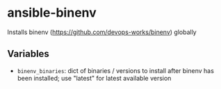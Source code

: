 # ansible-binenv

Installs binenv (https://github.com/devops-works/binenv) globally

## Variables

- `binenv_binaries`: dict of binaries / versions to install after binenv has
  been installed; use "latest" for latest available version
